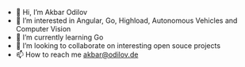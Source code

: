 - 👋 Hi, I’m Akbar Odilov
- 👀 I’m interested in Angular, Go, Highload, Autonomous Vehicles and Computer Vision
- 🌱 I’m currently learning Go
- 💞️ I’m looking to collaborate on interesting open souce projects
- 📫 How to reach me akbar@odilov.de

<!---
odilov/odilov is a ✨ special ✨ repository because its `README.md` (this file) appears on your GitHub profile.
You can click the Preview link to take a look at your changes.
--->
